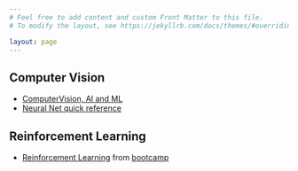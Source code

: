 ```yaml
---
# Feel free to add content and custom Front Matter to this file.
# To modify the layout, see https://jekyllrb.com/docs/themes/#overriding-theme-defaults

layout: page
---
```


## Computer Vision

- [ComputerVision, AI and ML](docs/computer_vision_machine_learning_links.html)
- [Neural Net quick reference](docs/cnn_visual_recognition.html)


## Reinforcement Learning

- [Reinforcement Learning](docs/reinforcement_learning.html) from [bootcamp](https://sites.google.com/view/deep-rl-bootcamp/lectures)

